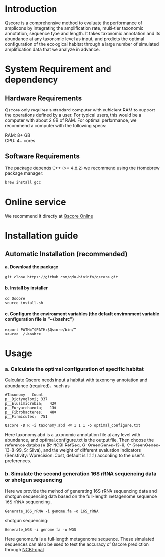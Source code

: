 # Introduction
Qscore is a comprehensive method to evaluate the performance of amplicons by integrating the amplification rate, multi-tier taxonomic annotation, sequence type and length. It takes taxonomic annotation and its abundance at any taxonomic level as input, and predicts the optimal configuration of the ecological habitat through a large number of simulated amplification data that we analyze in advance.

# System Requirement and dependency
## Hardware Requirements
Qscore only requires a standard computer with sufficient RAM to support the operations defined by a user. For typical users, this would be a computer with about 2 GB of RAM. For optimal performance, we recommend a computer with the following specs:

  RAM: 8+ GB  
  CPU: 4+ cores

## Software Requirements
The package depends C++ (>= 4.8.2) we recommend using the Homebrew package manager:
```
brew install gcc
```
# Online service
We recommend it directly at [Qscore Online](http://qscore.single-cell.cn/)

# Installation guide
## Automatic Installation (recommended)
#### **a. Download the package**
```
git clone https://github.com/qdu-bioinfo/qscore.git	
```
#### **b. Install by installer**
```
cd Qscore
source install.sh
```

#### **c. Configure the environment variables (the default environment variable configuration file is “~/.bashrc”)**
```
export PATH=”$PATH:$Qscore/bin/”
source ~/.bashrc
```


# Usage
### a. Calculate the optimal configuration of specific habitat
Calculate Qscore needs input a habitat with taxonomy annotation and abundance (required)，such as
```
#Taxonomy	Count
p__Dictyoglomi;	337
p__Elusimicrobia;	420
p__Euryarchaeota;	130
p__Fibrobacteres;	480
p__Firmicutes;	751
```

```
Qscore -D R -i taxonomy.abd -W 1 1 1 -o optimal_configure.txt
```
Here taxonomy.abd is a taxonomic annotation file at any level with abundance, and optimal_configure.txt is the output file. Then choose the reference database (R: NCBI RefSeq, G: GreenGenes-13-8, C: GreenGenes-13-8-99, S: Silva), and the weight of different evaluation indicators (Senstivity: Wprecision: Cost, default is 1:1:1) according to the user's preferences.

### b. Simulate the second generation 16S rRNA sequencing data or shotgun sequencing
Here we provide the method of generating 16S rRNA sequencing data and shotgun sequencing data based on the full-length metagenome sequence
16S rRNA sequencing：
```
Generate_16S_rRNA -i genome.fa -o 16S_rRNA
```
shotgun sequencing:
```
Generate_WGS -i genome.fa -o WGS
```
Here genome.fa is a full-length metagenome sequence. These simulated sequences can also be used to test the accuracy of Qscore prediction through [NCBI-opal](https://pubmed.ncbi.nlm.nih.gov/34837585/)
